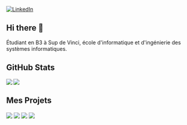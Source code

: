 <a href="https://www.linkedin.com/in/alla-eddine-boukabou/" target="_blank">![LinkedIn](https://img.shields.io/badge/-LinkedIn-blue?style=flat-square&logo=LinkedIn)</a>
## Hi there 👋
Étudiant en B3 à Sup de Vinci, école d'informatique et d'ingénierie des systèmes informatiques.

## GitHub Stats
<img align="left" src="https://github-readme-stats.vercel.app/api?username=Aldin285&show_icons=true&count_private=true&theme=dracula" />
<img src="https://github-readme-stats.vercel.app/api/top-langs/?username=Aldin285&layout=compact&count_private=true&theme=dracula" /> 

## Mes Projets
<a href="https://github.com/Aldin285/Plateforme_Discord-" target="_blank"><img align="center" src="https://github-readme-stats.vercel.app/api/pin/?username=Aldin285&repo=Plateforme_Discord-&theme=dracula"></a> 
<a href="https://github.com/Aldin285/Vue.js" target="_blank"><img align="center" src="https://github-readme-stats.vercel.app/api/pin/?username=Aldin285&repo=Vue.js&theme=dracula"></a>
<a href="https://github.com/Aldin285/Bibliotheque" target="_blank"><img align="center" src="https://github-readme-stats.vercel.app/api/pin/?username=Aldin285&repo=Bibliotheque&theme=dracula"></a> 
<a href="https://github.com/Aldin285/PHP_Projet" target="_blank"><img align="center" src="https://github-readme-stats.vercel.app/api/pin/?username=Aldin285&repo=PHP_Projet&theme=dracula"></a>
 



